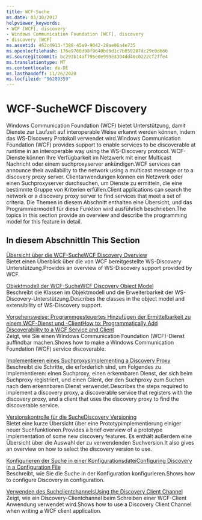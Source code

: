 ```yaml
---
title: WCF-Suche
ms.date: 03/30/2017
helpviewer_keywords:
- WCF [WCF], discovery
- Windows Communication Foundation [WCF], discovery
- discovery [WCF]
ms.assetid: 462c4913-f388-45a9-9042-28ae96a4e735
ms.openlocfilehash: 176e9760d98f9640bd9d1c7b059287dc29c0d666
ms.sourcegitcommit: bc293b14af795e0e999e3304dd40c0222cf2ffe4
ms.translationtype: MT
ms.contentlocale: de-DE
ms.lasthandoff: 11/26/2020
ms.locfileid: "96289359"
---
```

# <a name="wcf-discovery"></a><span data-ttu-id="46b49-102">WCF-Suche</span><span class="sxs-lookup"><span data-stu-id="46b49-102">WCF Discovery</span></span>

<span data-ttu-id="46b49-103">Windows Communication Foundation (WCF) bietet Unterstützung, damit Dienste zur Laufzeit auf interoperable Weise erkannt werden können, indem das WS-Discovery Protokoll verwendet wird.</span><span class="sxs-lookup"><span data-stu-id="46b49-103">Windows Communication Foundation (WCF) provides support to enable services to be discoverable at runtime in an interoperable way using the WS-Discovery protocol.</span></span> <span data-ttu-id="46b49-104">WCF-Dienste können Ihre Verfügbarkeit im Netzwerk mit einer Multicast Nachricht oder einem suchproxyserver ankündigen.</span><span class="sxs-lookup"><span data-stu-id="46b49-104">WCF services can announce their availability to the network using a multicast message or to a discovery proxy server.</span></span> <span data-ttu-id="46b49-105">Clientanwendungen können ein Netzwerk oder einen Suchproxyserver durchsuchen, um Dienste zu ermitteln, die eine bestimmte Gruppe von Kriterien erfüllen.</span><span class="sxs-lookup"><span data-stu-id="46b49-105">Client applications can search the network or a discovery proxy server to find services that meet a set of criteria.</span></span> <span data-ttu-id="46b49-106">Die Themen in diesem Abschnitt enthalten eine Übersicht, und das Programmiermodell für diese Funktion wird ausführlich beschrieben.</span><span class="sxs-lookup"><span data-stu-id="46b49-106">The topics in this section provide an overview and describe the programming model for this feature in detail.</span></span>  
  
## <a name="in-this-section"></a><span data-ttu-id="46b49-107">In diesem Abschnitt</span><span class="sxs-lookup"><span data-stu-id="46b49-107">In This Section</span></span>  

 [<span data-ttu-id="46b49-108">Übersicht über die WCF-Suche</span><span class="sxs-lookup"><span data-stu-id="46b49-108">WCF Discovery Overview</span></span>](wcf-discovery-overview.md)  
 <span data-ttu-id="46b49-109">Bietet einen Überblick über die von WCF bereitgestellte WS-Discovery Unterstützung.</span><span class="sxs-lookup"><span data-stu-id="46b49-109">Provides an overview of WS-Discovery support provided by WCF.</span></span>  
  
 [<span data-ttu-id="46b49-110">Objektmodell der WCF-Suche</span><span class="sxs-lookup"><span data-stu-id="46b49-110">WCF Discovery Object Model</span></span>](wcf-discovery-object-model.md)  
 <span data-ttu-id="46b49-111">Beschreibt die Klassen im Objektmodell und die Erweiterbarkeit der WS-Discovery-Unterstützung.</span><span class="sxs-lookup"><span data-stu-id="46b49-111">Describes the classes in the object model and extensibility of WS-Discovery support.</span></span>  
  
 [<span data-ttu-id="46b49-112">Vorgehensweise: Programmgesteuertes Hinzufügen der Ermittelbarkeit zu einem WCF-Dienst und -Client</span><span class="sxs-lookup"><span data-stu-id="46b49-112">How to: Programmatically Add Discoverability to a WCF Service and Client</span></span>](how-to-programmatically-add-discoverability-to-a-wcf-service-and-client.md)  
 <span data-ttu-id="46b49-113">Zeigt, wie Sie einen Windows Communication Foundation (WCF)-Dienst auffindbar machen.</span><span class="sxs-lookup"><span data-stu-id="46b49-113">Shows how to make a Windows Communication Foundation (WCF) service discoverable.</span></span>  
  
 [<span data-ttu-id="46b49-114">Implementieren eines Suchproxys</span><span class="sxs-lookup"><span data-stu-id="46b49-114">Implementing a Discovery Proxy</span></span>](implementing-a-discovery-proxy.md)  
 <span data-ttu-id="46b49-115">Beschreibt die Schritte, die erforderlich sind, um Folgendes zu implementieren: einen Suchproxy, einen erkennbaren Dienst, der sich beim Suchproxy registriert, und einen Client, der den Suchproxy zum Suchen nach dem erkennbaren Dienst verwendet.</span><span class="sxs-lookup"><span data-stu-id="46b49-115">Describes the steps required to implement a discovery proxy, a discoverable service that registers with the discovery proxy, and a client that uses the discovery proxy to find the discoverable service.</span></span>  
  
 [<span data-ttu-id="46b49-116">Versionskontrolle für die Suche</span><span class="sxs-lookup"><span data-stu-id="46b49-116">Discovery Versioning</span></span>](discovery-versioning.md)  
 <span data-ttu-id="46b49-117">Bietet eine kurze Übersicht über eine Prototypimplementierung einiger neuer Suchfunktionen.</span><span class="sxs-lookup"><span data-stu-id="46b49-117">Provides a brief overview of a prototype implementation of some new discovery features.</span></span> <span data-ttu-id="46b49-118">Es enthält außerdem eine Übersicht über die Auswahl der zu verwendenden Suchversion.</span><span class="sxs-lookup"><span data-stu-id="46b49-118">It also gives an overview on how to select the discovery version to use.</span></span>  
  
 [<span data-ttu-id="46b49-119">Konfigurieren der Suche in einer Konfigurationsdatei</span><span class="sxs-lookup"><span data-stu-id="46b49-119">Configuring Discovery in a Configuration File</span></span>](configuring-discovery-in-a-configuration-file.md)  
 <span data-ttu-id="46b49-120">Beschreibt, wie Sie die Suche in der Konfiguration konfigurieren.</span><span class="sxs-lookup"><span data-stu-id="46b49-120">Shows how to configure Discovery in configuration.</span></span>  
  
 [<span data-ttu-id="46b49-121">Verwenden des Suchclientchannels</span><span class="sxs-lookup"><span data-stu-id="46b49-121">Using the Discovery Client Channel</span></span>](using-the-discovery-client-channel.md)  
 <span data-ttu-id="46b49-122">Zeigt, wie ein Discovery-Clientchannel beim Schreiben einer WCF-Client Anwendung verwendet wird.</span><span class="sxs-lookup"><span data-stu-id="46b49-122">Shows how to use a Discovery Client Channel when writing a WCF client application.</span></span>
